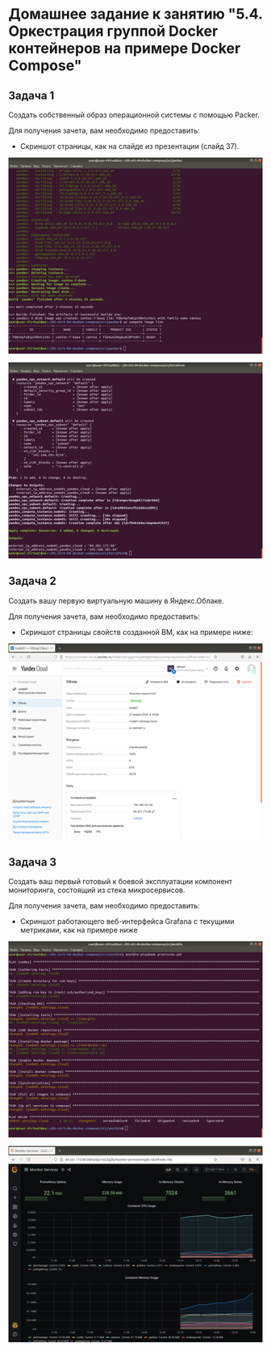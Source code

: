 # Домашнее задание к занятию "5.4. Оркестрация группой Docker контейнеров на примере Docker Compose"


## Задача 1
 

Создать собственный образ операционной системы с помощью Packer.

Для получения зачета, вам необходимо предоставить:

- Скриншот страницы, как на слайде из презентации (слайд 37).

![Screen1](https://github.com/emilsuleymanov/devops-netology/blob/main/05-virt-04-docker-compose/screen1.png)

![Screen2](https://github.com/emilsuleymanov/devops-netology/blob/main/05-virt-04-docker-compose/screen2.png)


## Задача 2

Создать вашу первую виртуальную машину в Яндекс.Облаке.
 

Для получения зачета, вам необходимо предоставить:

- Скриншот страницы свойств созданной ВМ, как на примере ниже: 

![Screen3](https://github.com/emilsuleymanov/devops-netology/blob/main/05-virt-04-docker-compose/screen3.png)
 

## Задача 3

Создать ваш первый готовый к боевой эксплуатации компонент мониторинга, состоящий из стека микросервисов.


Для получения зачета, вам необходимо предоставить:

- Скриншот работающего веб-интерфейса Grafana с текущими метриками, как на примере ниже


![Screen4](https://github.com/emilsuleymanov/devops-netology/blob/main/05-virt-04-docker-compose/screen4.png)

![Screen5](https://github.com/emilsuleymanov/devops-netology/blob/main/05-virt-04-docker-compose/screen5.png)

